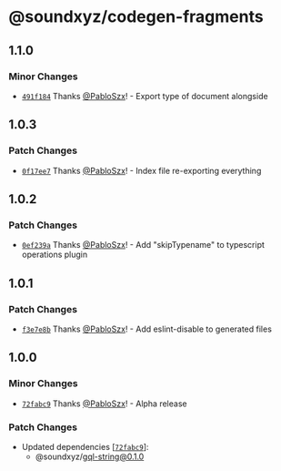 # @soundxyz/codegen-fragments

## 1.1.0

### Minor Changes

- [`491f184`](https://github.com/soundxyz/graphql-react/commit/491f184c8bd2aaa346ef7612ee29473877032b2b)
  Thanks [@PabloSzx](https://github.com/PabloSzx)! - Export type of document alongside

## 1.0.3

### Patch Changes

- [`0f17ee7`](https://github.com/soundxyz/graphql-react-query/commit/0f17ee784e326cf144f008b888aa9c098fee69aa)
  Thanks [@PabloSzx](https://github.com/PabloSzx)! - Index file re-exporting everything

## 1.0.2

### Patch Changes

- [`0ef239a`](https://github.com/soundxyz/graphql-react-query/commit/0ef239a2dc3a87d0407312b63b9e493b1a78c97c)
  Thanks [@PabloSzx](https://github.com/PabloSzx)! - Add "skipTypename" to typescript operations
  plugin

## 1.0.1

### Patch Changes

- [`f3e7e8b`](https://github.com/soundxyz/graphql-react-query/commit/f3e7e8bbbc7e48c50bca79807831efda5295ef6f)
  Thanks [@PabloSzx](https://github.com/PabloSzx)! - Add eslint-disable to generated files

## 1.0.0

### Minor Changes

- [`72fabc9`](https://github.com/soundxyz/graphql-react-query/commit/72fabc99b74fab0b1d4ff42e91e47ea091c85474)
  Thanks [@PabloSzx](https://github.com/PabloSzx)! - Alpha release

### Patch Changes

- Updated dependencies
  [[`72fabc9`](https://github.com/soundxyz/graphql-react-query/commit/72fabc99b74fab0b1d4ff42e91e47ea091c85474)]:
  - @soundxyz/gql-string@0.1.0
